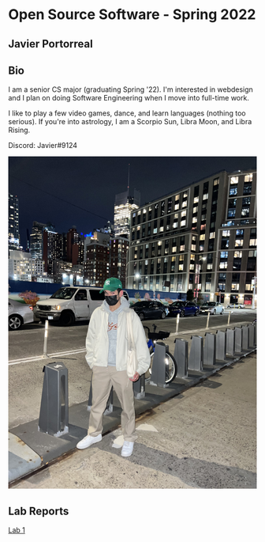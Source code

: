 # Open Source Software - Spring 2022
## Javier Portorreal

## Bio
I am a senior CS major (graduating Spring '22). I'm interested in webdesign and I plan on doing Software Engineering when I move into full-time work. 

I like to play a few video games, dance, and learn languages (nothing too serious). If you're into astrology, I am a Scorpio Sun, Libra Moon, and Libra Rising.

Discord: Javier#9124

![me](me.jpg)

## Lab Reports
[Lab 1](labs/lab-01/report.md)